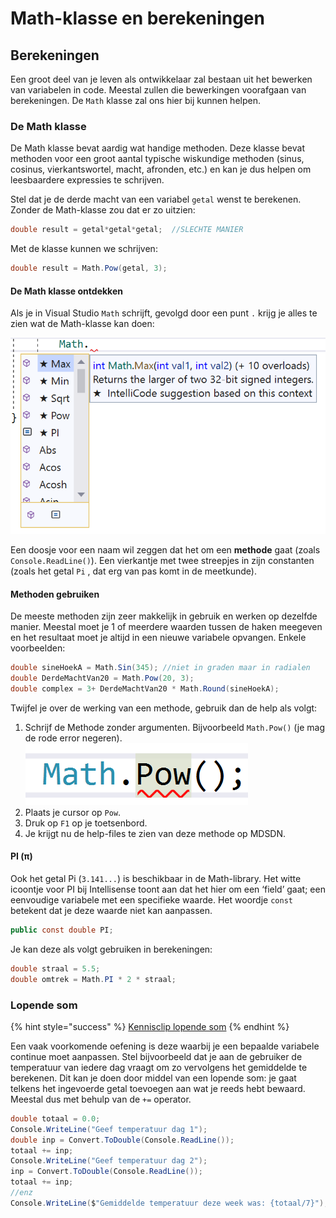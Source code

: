 # Math-klasse en berekeningen

## Berekeningen

Een groot deel van je leven als ontwikkelaar zal bestaan uit het bewerken van variabelen in code. Meestal zullen die bewerkingen voorafgaan van berekeningen. De `Math` klasse zal ons hier bij kunnen helpen.

### De Math klasse

De Math klasse bevat aardig wat handige methoden. Deze klasse bevat methoden voor een groot aantal typische wiskundige methoden \(sinus, cosinus, vierkantswortel, macht, afronden, etc.\) en kan je dus helpen om leesbaardere expressies te schrijven.

Stel dat je de derde macht van een variabel `getal` wenst te berekenen. Zonder de Math-klasse zou dat er zo uitzien:

```csharp
double result = getal*getal*getal;  //SLECHTE MANIER
```

Met de klasse kunnen we schrijven:

```csharp
double result = Math.Pow(getal, 3);
```

#### De Math klasse ontdekken

Als je in Visual Studio `Math` schrijft, gevolgd door een punt `.` krijg je alles te zien wat de Math-klasse kan doen:

![](../../.gitbook/assets/methoden3%20%282%29.png)

Een doosje voor een naam wil zeggen dat het om een **methode** gaat \(zoals `Console.ReadLine()`\). Een vierkantje met twee streepjes in zijn constanten \(zoals het getal `Pi` , dat erg van pas komt in de meetkunde\).

#### Methoden gebruiken

De meeste methoden zijn zeer makkelijk in gebruik en werken op dezelfde manier. Meestal moet je 1 of meerdere waarden tussen de haken meegeven en het resultaat moet je altijd in een nieuwe variabele opvangen. Enkele voorbeelden:

```csharp
double sineHoekA = Math.Sin(345); //niet in graden maar in radialen
double DerdeMachtVan20 = Math.Pow(20, 3);
double complex = 3+ DerdeMachtVan20 * Math.Round(sineHoekA);
```

Twijfel je over de werking van een methode, gebruik dan de help als volgt:

1. Schrijf de Methode zonder argumenten. Bijvoorbeeld `Math.Pow()` \(je mag de rode error negeren\). ![](../../.gitbook/assets/math%20%282%29.png)
2. Plaats je cursor op `Pow`.
3. Druk op `F1` op je toetsenbord.
4. Je krijgt nu de help-files te zien van deze methode op MDSDN.

#### PI \(π\)

Ook het getal Pi \(`3.141...`\) is beschikbaar in de Math-library. Het witte icoontje voor PI bij Intellisense toont aan dat het hier om een ‘field’ gaat; een eenvoudige variabele met een specifieke waarde. Het woordje `const` betekent dat je deze waarde niet kan aanpassen.

```csharp
public const double PI;
```

Je kan deze als volgt gebruiken in berekeningen:

```csharp
double straal = 5.5;
double omtrek = Math.PI * 2 * straal;
```

### Lopende som

{% hint style="success" %}
[Kennisclip lopende som](https://youtu.be/jWgi_JBAoTo)
{% endhint %}

Een vaak voorkomende oefening is deze waarbij je een bepaalde variabele continue moet aanpassen. Stel bijvoorbeeld dat je aan de gebruiker de temperatuur van iedere dag vraagt om zo vervolgens het gemiddelde te berekenen. Dit kan je doen door middel van een lopende som: je gaat telkens het ingevoerde getal toevoegen aan wat je reeds hebt bewaard. Meestal dus met behulp van de `+=` operator.

```csharp
double totaal = 0.0;
Console.WriteLine("Geef temperatuur dag 1");
double inp = Convert.ToDouble(Console.ReadLine());
totaal += inp;
Console.WriteLine("Geef temperatuur dag 2");
inp = Convert.ToDouble(Console.ReadLine());
totaal += inp;
//enz
Console.WriteLine($"Gemiddelde temperatuur deze week was: {totaal/7}");
```

